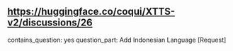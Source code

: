 ## https://huggingface.co/coqui/XTTS-v2/discussions/26

contains_question: yes
question_part: Add Indonesian Language [Request]
